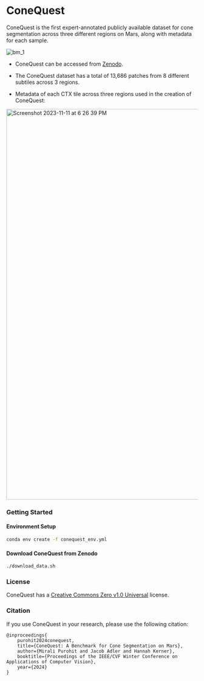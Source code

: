 # ConeQuest
ConeQuest is the first expert-annotated publicly available dataset for cone segmentation across three different regions on Mars, along with metadata for each sample.


![bm_1](https://github.com/kerner-lab/ConeQuest/assets/46327378/e6c37a7e-ae1c-4a1f-956f-cc25ea984f30)

- ConeQuest can be accessed from [Zenodo](https://zenodo.org/records/10077410).

- The ConeQuest dataset has a total of 13,686 patches from 8 different subtiles across 3 regions.

- Metadata of each CTX tile across three regions used in the creation of ConeQuest:

<img width="1028" alt="Screenshot 2023-11-11 at 6 26 39 PM" src="https://github.com/kerner-lab/ConeQuest/assets/46327378/dd1e2f27-39e8-4e0f-b4ad-40b6be3e8338">


### Getting Started

#### Environment Setup

```bash
conda env create -f conequest_env.yml
```

#### Download ConeQuest from Zenodo

```bash
./download_data.sh
```


### License
ConeQuest has a [Creative Commons Zero v1.0 Universal](https://github.com/kerner-lab/ConeQuest/blob/main/LICENSE) license.

### Citation

If you use ConeQuest in your research, please use the following citation:
```
@inproceedings{
    purohit2024conequest,
    title={ConeQuest: A Benchmark for Cone Segmentation on Mars},
    author={Mirali Purohit and Jacob Adler and Hannah Kerner},
    booktitle={Proceedings of the IEEE/CVF Winter Conference on Applications of Computer Vision},
    year={2024}
}
```
